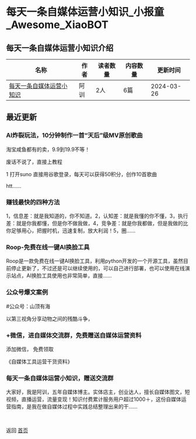 # 每天一条自媒体运营小知识_小报童_Awesome_XiaoBOT

## 每天一条自媒体运营小知识介绍
>   
  


|名称|作者|读者数量|内容数量|更新时间|
|---|---|---|---|---|
|[每天一条自媒体运营小知识](https://xiaobot.net/p/hot?refer=0b133df9-27dc-423b-8101-639049001c13)|阿训|2人|6篇|2024-03-26|

## 最近更新
### AI炸裂玩法，10分钟制作一首“天后”级MV原创歌曲

淘宝咸鱼都有的卖，9.9到19.9不等！

废话不说了，直接上教程

1 打开suno 直接用谷歌登录，每天可以获得50积分，创作10首歌曲

htt......

### 赚钱最快的四种方法

1，信息差：就是我知道的，你不知道。2，认知差：就是我懂的你不懂，3，执行差：就是你我都懂，但是你不做我做，4，竞争差：就是你我都做，但是我做的比你足够用心，把握时机，迅速复制，放大利润！5，圈......

### Roop-免费在线一键AI换脸工具

Roop是一款免费在线一键AI换脸工具，利用python开发的一个开源工具，虽然目前停止更新了，不过还是可以继续使用的，可以自己进行部署，也可以使用在线演示站点，AI换脸工具使用也非常简单，直接......

### 公众号爆文案例

#公众号：山顶有海

以第三视角分享动物之间的残酷斗争，

### +微信，进自媒体交流群，免费赠送自媒体运营资料

添加微信， 免费领取

《自媒体工具运营干货资料》

### 每天一条自媒体运营小知识，赠送交流群

大家好，我是阿训，五年自媒体博主。实体店主，创业达人，擅长自媒体图文，短视频，直播运营，流量变现！知识付费累计服务用户超过1000＋，这份自媒体运营指南，是我在做自媒体过程中实践总结整理出来的干......


<a href="https://github.com/Reno9527/awesome-xiaobot" style="color: white; text-decoration: none;">awesome-xiaobot</a>

返回 [首页](../README.md)
